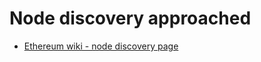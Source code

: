 # Node discovery approached
- [Ethereum wiki - node discovery page](https://eth.wiki/en/research/node-discovery-protocol)